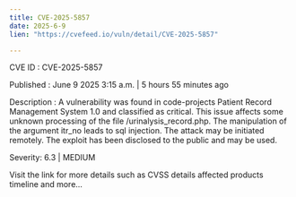 ```yaml
---
title: CVE-2025-5857
date: 2025-6-9
lien: "https://cvefeed.io/vuln/detail/CVE-2025-5857"

---
```


CVE ID : CVE-2025-5857

Published :  June 9
2025
3:15 a.m. | 5 hours
55 minutes ago

Description : A vulnerability was found in code-projects Patient Record Management System 1.0 and classified as critical. This issue affects some unknown processing of the file /urinalysis_record.php. The manipulation of the argument itr_no leads to sql injection. The attack may be initiated remotely. The exploit has been disclosed to the public and may be used.

Severity: 6.3 | MEDIUM

Visit the link for more details
such as CVSS details
affected products
timeline
and more...
